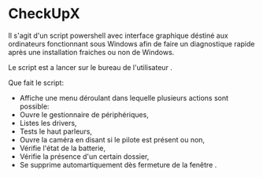 # CheckUpX

Il s'agit d'un script powershell avec interface graphique déstiné aux ordinateurs fonctionnant sous Windows afin de faire un diagnostique rapide après une installation fraiches ou non de Windows.

Le script est a lancer sur le bureau de l'utilisateur .

Que fait le script:
  - Affiche une menu déroulant dans lequelle plusieurs actions sont possible:
  - Ouvre le gestionnaire de périphériques,
  - Listes les drivers,
  - Tests le haut parleurs,
  - Ouvre la caméra en disant si le pilote est présent ou non,
  - Vérifie l'état de la batterie,
  - Vérifie la présence d'un certain dossier,
  - Se supprime automartiquement dès fermeture de la fenêtre .
